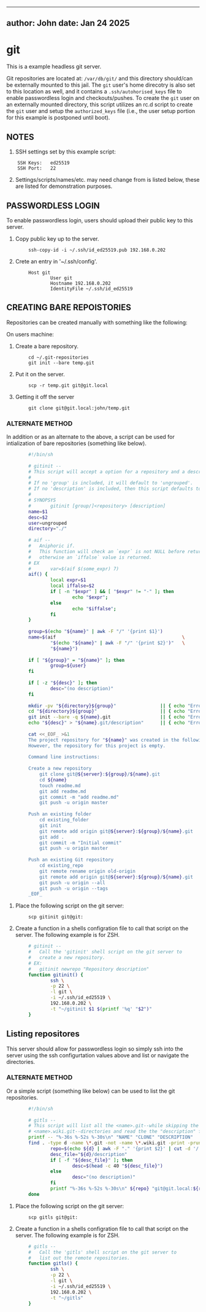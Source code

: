 ---------------------------------------------------------------------
author: John
date:   Jan 24 2025
---------------------------------------------------------------------

# git
This is a example headless git server.

Git repositories are located at: `/var/db/git/` and this directory
should/can be externally mounted to this jail. The `git` user's home
direcotry is also set to this location as well, and it contains a
`.ssh/autohorised_keys` file to enable passwordless login and
checkouts/pushes.  To create the `git` user on an externally mounted
directory, this script utilizes an rc.d script to create the `git`
user and setup the `authorized_keys` file (i.e., the user setup
portion for this example is postponed until boot).

## NOTES
1. SSH settings set by this example script:
```
    SSH Keys:   ed25519
    SSH Port:   22
```
2. Settings/scripts/names/etc. may need change from is listed below,
   these are listed for demonstration purposes.

## PASSWORDLESS LOGIN
To enable passwordless login, users should upload their public key to
this server.

1. Copy public key up to the server.
```
        ssh-copy-id -i ~/.ssh/id_ed25519.pub 192.168.0.202
```
2. Crete an entry in '~/.ssh/config'.
```
        Host git
                User git
                Hostname 192.168.0.202
                IdentityFile ~/.ssh/id_ed25519
```

## CREATING BARE REPOISTORIES
Repositories can be created manually with something like the
following:

On users machine:
1. Create a bare repository.
```
        cd ~/.git-repositories
        git init --bare temp.git
```
2. Put it on the server.
```
        scp -r temp.git git@git.local
```
3. Getting it off the server
```
        git clone git@git.local:john/temp.git
```
### ALTERNATE METHOD
In addition or as an alternate to the above, a script can be used for
intialization of bare repositories (something like below).
```bash
        #!/bin/sh
        
        # gitinit --
        # This script will accept a option for a repository and a description to create.
        #
        # If no 'group' is included, it will default to 'ungrouped'.
        # If no 'description' is included, then this script defaults to: '(no description)'
        #
        # SYNOPSYS
        #       gitinit [group/]<repository> [description]
        name=$1
        desc=$2
        user=ungrouped
        directory="./"
        
        # aif --
        #   Aniphoric if.
        #	This function will check an `expr` is not NULL before returned,
        #	otherwise an `iffalse` value is returned.
        # EX
        #		var=$(aif $(some_expr) 7)
        aif() {
                local expr=$1
                local iffalse=$2
                if [ -n "$expr" ] && [ "$expr" != "-" ]; then
                        echo "$expr";
                else
                        echo "$iffalse";
                fi
        }
        
        group=$(echo "${name}" | awk -F "/" '{print $1}')
        name=$(aif                                              \
                "$(echo "${name}" | awk -F "/" '{print $2}')"   \
                "${name}")
        
        if [ "${group}" = "${name}" ]; then
                group=${user}
        fi
        
        if [ -z "${desc}" ]; then
                desc="(no description)"
        fi
        
        mkdir -pv "${directory}${group}"                || { echo "Error creating directory"; exit 1; }
        cd "${directory}${group}"                       || { echo "Error changing directory"; exit 1; }
        git init --bare -q ${name}.git                  || { echo "Error creating git directory"; exit 1; }
        echo "${desc}" > "${name}.git/description"      || { echo "Error writing description"; exit 1; }
        
        cat <<_EOF_ >&1
        The project repository for "${name}" was created in the following group: "${group}".
        However, the repository for this project is empty.
        
        Command line instructions:
        
        Create a new repository
            git clone git@${server}:${group}/${name}.git
            cd ${name}
            touch readme.md
            git add readme.md
            git commit -m "add readme.md"
            git push -u origin master
        
        Push an existing folder
            cd existing_folder
            git init
            git remote add origin git@${server}:${group}/${name}.git
            git add .
            git commit -m "Initial commit"
            git push -u origin master
        
        Push an existing Git repository
            cd existing_repo
            git remote rename origin old-origin
            git remote add origin git@${server}:${group}/${name}.git
            git push -u origin --all
            git push -u origin --tags
        _EOF_
```
1. Place the following script on the git server:
```
        scp gitinit git@git:
```
2. Create a function in a shells configration file to call that script on the server.
   The following example is for ZSH.
```bash
        # gitinit --
        #   Call the 'gitinit' shell script on the git server to
        #   create a new repository.
        # EX:
        #   gitinit newrepo "Repository description"
        function gitinit() {
                ssh \
                -p 22 \
                -l git \
                -i ~/.ssh/id_ed25519 \
                192.168.0.202 \
                -t "~/gitinit $1 $(printf '%q' "$2")"
        }
```
## Listing repositores
This server should allow for passwordless login so simply ssh into the
server using the ssh configurtation values above and list or navigate
the directories.

### ALTERNATE METHOD
Or a simple script (something like below) can be used to list the git repositories.
```bash
        #!/bin/sh
        
        # gitls --
        # This script will list all the <name>.git--while skipping the 
        # <name>.wiki.git--directories and read the the "description" file.
        printf -- "%-36s %-52s %-30s\n" "NAME" "CLONE" "DESCRIPTION"
        find . -type d -name \*.git -not -name \*.wiki.git -print -prune | sort | while read d; do
                repo=$(echo ${d} | awk -F "." '{print $2}' | cut -d '/' -f 2-)
                desc_file="${d}/description"
                if [ -f "${desc_file}" ]; then
                        desc=$(head -c 40 "${desc_file}")
                else
                        desc="(no description)"
                fi
                printf "%-36s %-52s %-30s\n" ${repo} "git@git.local:${repo}.git" "${desc}"
        done
```
1. Place the following script on the git server:
```
        scp gitls git@git:
```
2. Create a function in a shells configration file to call that script on the server.
   The following example is for ZSH.
```bash
        # gitls --
        #   Call the 'gitls' shell script on the git server to
        #   list out the remote repositories.
        function gitls() {
                ssh \
                -p 22 \
                -l git \
                -i ~/.ssh/id_ed25519 \
                192.168.0.202 \
                -t "~/gitls"
        }
```
